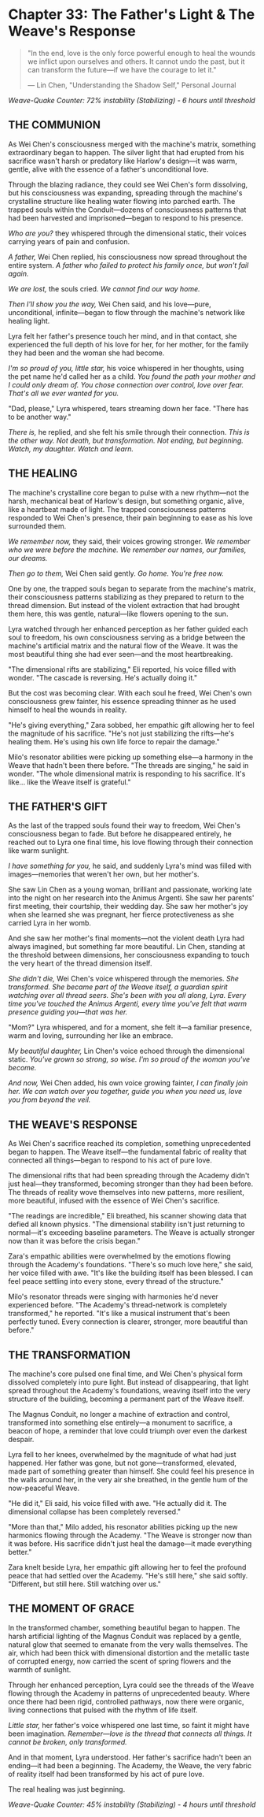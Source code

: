 # Chapter 33: The Father's Light & The Weave's Response

> "In the end, love is the only force powerful enough to heal the wounds we inflict upon ourselves and others. It cannot undo the past, but it can transform the future—if we have the courage to let it."
>
> — Lin Chen, "Understanding the Shadow Self," Personal Journal

*Weave-Quake Counter: 72% instability (Stabilizing) - 6 hours until threshold*

## THE COMMUNION

As Wei Chen's consciousness merged with the machine's matrix, something extraordinary began to happen. The silver light that had erupted from his sacrifice wasn't harsh or predatory like Harlow's design—it was warm, gentle, alive with the essence of a father's unconditional love.

Through the blazing radiance, they could see Wei Chen's form dissolving, but his consciousness was expanding, spreading through the machine's crystalline structure like healing water flowing into parched earth. The trapped souls within the Conduit—dozens of consciousness patterns that had been harvested and imprisoned—began to respond to his presence.

*Who are you?* they whispered through the dimensional static, their voices carrying years of pain and confusion.

*A father,* Wei Chen replied, his consciousness now spread throughout the entire system. *A father who failed to protect his family once, but won't fail again.*

*We are lost,* the souls cried. *We cannot find our way home.*

*Then I'll show you the way,* Wei Chen said, and his love—pure, unconditional, infinite—began to flow through the machine's network like healing light.

Lyra felt her father's presence touch her mind, and in that contact, she experienced the full depth of his love for her, for her mother, for the family they had been and the woman she had become.

*I'm so proud of you, little star,* his voice whispered in her thoughts, using the pet name he'd called her as a child. *You found the path your mother and I could only dream of. You chose connection over control, love over fear. That's all we ever wanted for you.*

"Dad, please," Lyra whispered, tears streaming down her face. "There has to be another way."

*There is,* he replied, and she felt his smile through their connection. *This is the other way. Not death, but transformation. Not ending, but beginning. Watch, my daughter. Watch and learn.*

## THE HEALING

The machine's crystalline core began to pulse with a new rhythm—not the harsh, mechanical beat of Harlow's design, but something organic, alive, like a heartbeat made of light. The trapped consciousness patterns responded to Wei Chen's presence, their pain beginning to ease as his love surrounded them.

*We remember now,* they said, their voices growing stronger. *We remember who we were before the machine. We remember our names, our families, our dreams.*

*Then go to them,* Wei Chen said gently. *Go home. You're free now.*

One by one, the trapped souls began to separate from the machine's matrix, their consciousness patterns stabilizing as they prepared to return to the thread dimension. But instead of the violent extraction that had brought them here, this was gentle, natural—like flowers opening to the sun.

Lyra watched through her enhanced perception as her father guided each soul to freedom, his own consciousness serving as a bridge between the machine's artificial matrix and the natural flow of the Weave. It was the most beautiful thing she had ever seen—and the most heartbreaking.

"The dimensional rifts are stabilizing," Eli reported, his voice filled with wonder. "The cascade is reversing. He's actually doing it."

But the cost was becoming clear. With each soul he freed, Wei Chen's own consciousness grew fainter, his essence spreading thinner as he used himself to heal the wounds in reality.

"He's giving everything," Zara sobbed, her empathic gift allowing her to feel the magnitude of his sacrifice. "He's not just stabilizing the rifts—he's healing them. He's using his own life force to repair the damage."

Milo's resonator abilities were picking up something else—a harmony in the Weave that hadn't been there before. "The threads are singing," he said in wonder. "The whole dimensional matrix is responding to his sacrifice. It's like... like the Weave itself is grateful."

## THE FATHER'S GIFT

As the last of the trapped souls found their way to freedom, Wei Chen's consciousness began to fade. But before he disappeared entirely, he reached out to Lyra one final time, his love flowing through their connection like warm sunlight.

*I have something for you,* he said, and suddenly Lyra's mind was filled with images—memories that weren't her own, but her mother's.

She saw Lin Chen as a young woman, brilliant and passionate, working late into the night on her research into the Animus Argenti. She saw her parents' first meeting, their courtship, their wedding day. She saw her mother's joy when she learned she was pregnant, her fierce protectiveness as she carried Lyra in her womb.

And she saw her mother's final moments—not the violent death Lyra had always imagined, but something far more beautiful. Lin Chen, standing at the threshold between dimensions, her consciousness expanding to touch the very heart of the thread dimension itself.

*She didn't die,* Wei Chen's voice whispered through the memories. *She transformed. She became part of the Weave itself, a guardian spirit watching over all thread seers. She's been with you all along, Lyra. Every time you've touched the Animus Argenti, every time you've felt that warm presence guiding you—that was her.*

"Mom?" Lyra whispered, and for a moment, she felt it—a familiar presence, warm and loving, surrounding her like an embrace.

*My beautiful daughter,* Lin Chen's voice echoed through the dimensional static. *You've grown so strong, so wise. I'm so proud of the woman you've become.*

*And now,* Wei Chen added, his own voice growing fainter, *I can finally join her. We can watch over you together, guide you when you need us, love you from beyond the veil.*

## THE WEAVE'S RESPONSE

As Wei Chen's sacrifice reached its completion, something unprecedented began to happen. The Weave itself—the fundamental fabric of reality that connected all things—began to respond to his act of pure love.

The dimensional rifts that had been spreading through the Academy didn't just heal—they transformed, becoming stronger than they had been before. The threads of reality wove themselves into new patterns, more resilient, more beautiful, infused with the essence of Wei Chen's sacrifice.

"The readings are incredible," Eli breathed, his scanner showing data that defied all known physics. "The dimensional stability isn't just returning to normal—it's exceeding baseline parameters. The Weave is actually stronger now than it was before the crisis began."

Zara's empathic abilities were overwhelmed by the emotions flowing through the Academy's foundations. "There's so much love here," she said, her voice filled with awe. "It's like the building itself has been blessed. I can feel peace settling into every stone, every thread of the structure."

Milo's resonator threads were singing with harmonies he'd never experienced before. "The Academy's thread-network is completely transformed," he reported. "It's like a musical instrument that's been perfectly tuned. Every connection is clearer, stronger, more beautiful than before."

## THE TRANSFORMATION

The machine's core pulsed one final time, and Wei Chen's physical form dissolved completely into pure light. But instead of disappearing, that light spread throughout the Academy's foundations, weaving itself into the very structure of the building, becoming a permanent part of the Weave itself.

The Magnus Conduit, no longer a machine of extraction and control, transformed into something else entirely—a monument to sacrifice, a beacon of hope, a reminder that love could triumph over even the darkest despair.

Lyra fell to her knees, overwhelmed by the magnitude of what had just happened. Her father was gone, but not gone—transformed, elevated, made part of something greater than himself. She could feel his presence in the walls around her, in the very air she breathed, in the gentle hum of the now-peaceful Weave.

"He did it," Eli said, his voice filled with awe. "He actually did it. The dimensional collapse has been completely reversed."

"More than that," Milo added, his resonator abilities picking up the new harmonics flowing through the Academy. "The Weave is stronger now than it was before. His sacrifice didn't just heal the damage—it made everything better."

Zara knelt beside Lyra, her empathic gift allowing her to feel the profound peace that had settled over the Academy. "He's still here," she said softly. "Different, but still here. Still watching over us."

## THE MOMENT OF GRACE

In the transformed chamber, something beautiful began to happen. The harsh artificial lighting of the Magnus Conduit was replaced by a gentle, natural glow that seemed to emanate from the very walls themselves. The air, which had been thick with dimensional distortion and the metallic taste of corrupted energy, now carried the scent of spring flowers and the warmth of sunlight.

Through her enhanced perception, Lyra could see the threads of the Weave flowing through the Academy in patterns of unprecedented beauty. Where once there had been rigid, controlled pathways, now there were organic, living connections that pulsed with the rhythm of life itself.

*Little star,* her father's voice whispered one last time, so faint it might have been imagination. *Remember—love is the thread that connects all things. It cannot be broken, only transformed.*

And in that moment, Lyra understood. Her father's sacrifice hadn't been an ending—it had been a beginning. The Academy, the Weave, the very fabric of reality itself had been transformed by his act of pure love.

The real healing was just beginning.

*Weave-Quake Counter: 45% instability (Stabilizing) - 4 hours until threshold*
